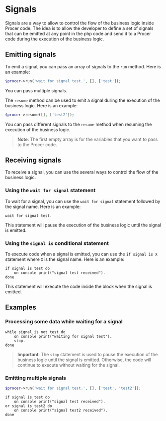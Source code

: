 # Signals
Signals are a way to allow to control the flow of the business logic inside Procer code.
The idea is to allow the developer to define a set of signals that can be emitted at any point in the php code and send it to a Procer code during the execution of the business logic.

## Emitting signals
To emit a signal, you can pass an array of signals to the `run` method. Here is an example:
```php
$procer->run('wait for signal test.', [], ['test']);
```

You can pass multiple signals.

The `resume` method can be used to emit a signal during the execution of the business logic. Here is an example:
```php
$procer->resume([], ['test2']);
```

You can pass different signals to the `resume` method when resuming the execution of the business logic.

> **Note**: The first empty array is for the variables that you want to pass to the Procer code.

## Receiving signals
To receive a signal, you can use the several ways to control the flow of the business logic. 

### Using the `wait for signal` statement
To wait for a signal, you can use the `wait for signal` statement followed by the signal name. Here is an example:
```procer
wait for signal test.
```

This statement will pause the execution of the business logic until the signal is emitted.

### Using the `signal is` conditional statement
To execute code when a signal is emitted, you can use the `if signal is X` statement where `X` is the signal name. Here is an example:
```procer
if signal is test do
    on console print("signal test received").
done
```

This statement will execute the code inside the block when the signal is emitted.

## Examples

### Processing some data while waiting for a signal
```procer
while signal is not test do
    on console print("waiting for signal test").
    stop.
done
```

> **Important**: The `stop` statement is used to pause the execution of the business logic until the signal is emitted.
> Otherwise, the code will continue to execute without waiting for the signal.

### Emitting multiple signals
```php
$procer->run('wait for signal test.', [], ['test', 'test2']);
```

```procer
if signal is test do
    on console print("signal test received").
or signal is test2 do
    on console print("signal test2 received").
done
```